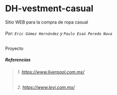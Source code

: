 # DH-vestment-casual
Sitio WEB para la compra de ropa casual
###### Por: `Eric Gómez Hernández` y `Paulo Esaú Peredo Nava`
Proyecto 

#####  _Referencias_
>######  1. _https://www.liverpool.com.mx/_
>######  2. _https://www.levi.com.mx/_

